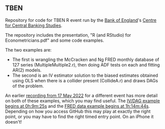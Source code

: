 ## TBEN

Repository for code for TBEN R event run by the [Bank of England](https://www.bankofengland.co.uk)'s [Centre for Central Banking Studies](https://www.bankofengland.co.uk/ccbs).

The repository includes the presentation, "R (and RStudio) for Econometricians.pdf" and some code examples.

The two examples are: 

- The first is wrangling the McCracken and Ng FRED monthly database of 127 series 
(MultipleMultiple2.r), then doing ADF tests on each and fitting AR(2) models.
- The second is an IV estimator solution to the biased estimates obtained using OLS when there is a collider 
present (CollideA.r) and draws DAGs of the problem.

An earlier [recording from 17 May 2022](https://vimeo.com/714018017/1879a82119) for a different event has more 
detail on both of these examples, which you may find useful. 
The [IV/DAG example begins at 0h:9m:25s](https://vimeo.com/714018017/1879a82119?ts=565000) and the 
[FRED data example begins at 1h:14m:44s](https://vimeo.com/714018017/1879a82119?ts=4480000). Depending on how you access GitHub 
this may play at exactly the right point, or you may have to find the right timed entry point. On an iPhone it doesn't!


